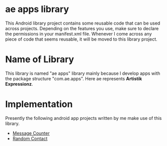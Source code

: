 ae apps library
===============
This Android library project contains some reusable code that can be used across projects. Depending on the features you use, make sure to declare the permissions in your manifest.xml file. Whenever I come across any piece of code that seems reusable, it will be moved to this library project.

Name of Library
===============
This library is named "ae apps" library mainly because I develop apps with the package structure "com.ae.apps". Here ae represents **Artistik Expressionz**.

Implementation
==============
Presently the following android app projects written by me make use of this library.
* <a href="https://github.com/midhunhk/message-counter">Message Counter</a>
* <a href="https://github.com/midhunhk/random-contact">Random Contact</a>

